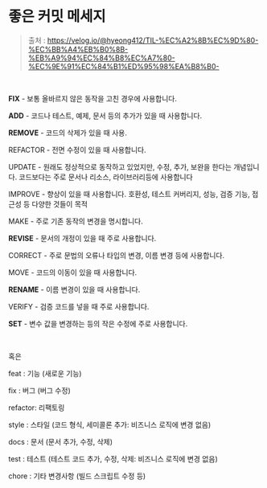 # 좋은 커밋 메세지

> 출처 : https://velog.io/@hyeong412/TIL-%EC%A2%8B%EC%9D%80-%EC%BB%A4%EB%B0%8B-%EB%A9%94%EC%84%B8%EC%A7%80-%EC%9E%91%EC%84%B1%ED%95%98%EA%B8%B0-

<br/>

**FIX** - 보통 올바르지 않은 동작을 고친 경우에 사용합니다.

**ADD** - 코드나 테스트, 예제, 문서 등의 추가가 있을 때 사용합니다.

**REMOVE** - 코드의 삭제가 있을 때 사용.

REFACTOR - 전면 수정이 있을 때 사용합니다.

UPDATE - 원래도 정상적으로 동작하고 있었지만, 수정, 추가, 보완을 한다는 개념입니다. 코드보다는 주로 문서나 리소스, 라이브러리등에 사용합니다

IMPROVE - 향상이 있을 때 사용합니다. 호환성, 테스트 커버리지, 성능, 검증 기능, 접근성 등 다양한 것들이 목적

MAKE - 주로 기존 동작의 변경을 명시합니다.

**REVISE** - 문서의 개정이 있을 때 주로 사용합니다.

CORRECT - 주로 문법의 오류나 타입의 변경, 이름 변경 등에 사용합니다.

MOVE - 코드의 이동이 있을 때 사용합니다.

**RENAME** - 이름 변경이 있을 때 사용합니다.

VERIFY - 검증 코드를 넣을 때 주로 사용합니다.

**SET** - 변수 값을 변경하는 등의 작은 수정에 주로 사용합니다.

<br/>

혹은

feat    : 기능 (새로운 기능)

fix     : 버그 (버그 수정)

refactor: 리팩토링

style   : 스타일 (코드 형식, 세미콜론 추가: 비즈니스 로직에 변경 없음)

docs    : 문서 (문서 추가, 수정, 삭제)

test    : 테스트 (테스트 코드 추가, 수정, 삭제: 비즈니스 로직에 변경 없음)

chore   : 기타 변경사항 (빌드 스크립트 수정 등)

